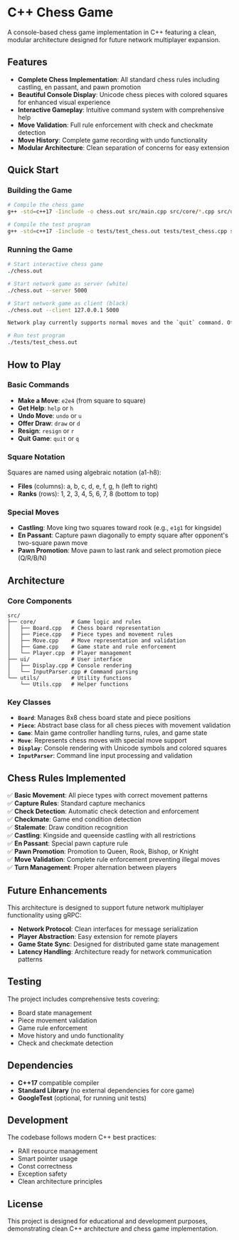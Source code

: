 # C++ Chess Game

A console-based chess game implementation in C++ featuring a clean, modular architecture designed for future network multiplayer expansion.

## Features

- **Complete Chess Implementation**: All standard chess rules including castling, en passant, and pawn promotion
- **Beautiful Console Display**: Unicode chess pieces with colored squares for enhanced visual experience
- **Interactive Gameplay**: Intuitive command system with comprehensive help
- **Move Validation**: Full rule enforcement with check and checkmate detection
- **Move History**: Complete game recording with undo functionality
- **Modular Architecture**: Clean separation of concerns for easy extension

## Quick Start

### Building the Game

```bash
# Compile the chess game
g++ -std=c++17 -Iinclude -o chess.out src/main.cpp src/core/*.cpp src/ui/*.cpp src/utils/*.cpp src/network/*.cpp

# Compile the test program
g++ -std=c++17 -Iinclude -o tests/test_chess.out tests/test_chess.cpp src/core/*.cpp src/ui/*.cpp src/utils/*.cpp
```

### Running the Game

```bash
# Start interactive chess game
./chess.out

# Start network game as server (white)
./chess.out --server 5000

# Start network game as client (black)
./chess.out --client 127.0.0.1 5000

Network play currently supports normal moves and the `quit` command. Other commands like `undo` or `draw` are local-only.

# Run test program
./tests/test_chess.out
```

## How to Play

### Basic Commands

- **Make a Move**: `e2e4` (from square to square)
- **Get Help**: `help` or `h`
- **Undo Move**: `undo` or `u`  
- **Offer Draw**: `draw` or `d`
- **Resign**: `resign` or `r`
- **Quit Game**: `quit` or `q`

### Square Notation

Squares are named using algebraic notation (a1-h8):
- **Files** (columns): a, b, c, d, e, f, g, h (left to right)
- **Ranks** (rows): 1, 2, 3, 4, 5, 6, 7, 8 (bottom to top)

### Special Moves

- **Castling**: Move king two squares toward rook (e.g., `e1g1` for kingside)
- **En Passant**: Capture pawn diagonally to empty square after opponent's two-square pawn move
- **Pawn Promotion**: Move pawn to last rank and select promotion piece (Q/R/B/N)

## Architecture

### Core Components

```
src/
├── core/           # Game logic and rules
│   ├── Board.cpp   # Chess board representation
│   ├── Piece.cpp   # Piece types and movement rules
│   ├── Move.cpp    # Move representation and validation
│   ├── Game.cpp    # Game state and rule enforcement
│   └── Player.cpp  # Player management
├── ui/             # User interface
│   ├── Display.cpp # Console rendering
│   └── InputParser.cpp # Command parsing
└── utils/          # Utility functions
    └── Utils.cpp   # Helper functions
```

### Key Classes

- **`Board`**: Manages 8x8 chess board state and piece positions
- **`Piece`**: Abstract base class for all chess pieces with movement validation
- **`Game`**: Main game controller handling turns, rules, and game state
- **`Move`**: Represents chess moves with special move support
- **`Display`**: Console rendering with Unicode symbols and colored squares
- **`InputParser`**: Command line input processing and validation

## Chess Rules Implemented

✅ **Basic Movement**: All piece types with correct movement patterns  
✅ **Capture Rules**: Standard capture mechanics  
✅ **Check Detection**: Automatic check detection and enforcement  
✅ **Checkmate**: Game end condition detection  
✅ **Stalemate**: Draw condition recognition  
✅ **Castling**: Kingside and queenside castling with all restrictions  
✅ **En Passant**: Special pawn capture rule  
✅ **Pawn Promotion**: Promotion to Queen, Rook, Bishop, or Knight  
✅ **Move Validation**: Complete rule enforcement preventing illegal moves  
✅ **Turn Management**: Proper alternation between players  

## Future Enhancements

This architecture is designed to support future network multiplayer functionality using gRPC:

- **Network Protocol**: Clean interfaces for message serialization
- **Player Abstraction**: Easy extension for remote players
- **Game State Sync**: Designed for distributed game state management
- **Latency Handling**: Architecture ready for network communication patterns

## Testing

The project includes comprehensive tests covering:

- Board state management
- Piece movement validation  
- Game rule enforcement
- Move history and undo functionality
- Check and checkmate detection

## Dependencies

- **C++17** compatible compiler
- **Standard Library** (no external dependencies for core game)
- **GoogleTest** (optional, for running unit tests)

## Development

The codebase follows modern C++ best practices:

- RAII resource management
- Smart pointer usage
- Const correctness
- Exception safety
- Clean architecture principles

## License

This project is designed for educational and development purposes, demonstrating clean C++ architecture and chess game implementation.